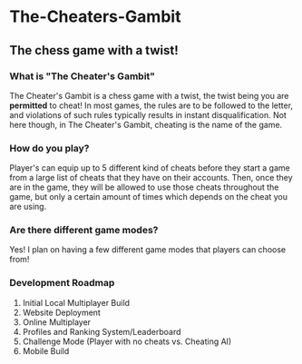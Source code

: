 # The-Cheaters-Gambit
## The chess game with a twist!


### What is "The Cheater's Gambit"
The Cheater's Gambit is a chess game with a twist, the twist being you are **permitted** to cheat! In most games, the rules are to be followed to the letter, and violations of such rules typically results in instant disqualification. Not here though, in The Cheater's Gambit, cheating is the name of the game.

### How do you play?
Player's can equip up to 5 different kind of cheats before they start a game from a large list of cheats that they have on their accounts. Then, once they are in the game, they will be allowed to use those cheats throughout the game, but only a certain amount of times which depends on the cheat you are using.

### Are there different game modes? 
Yes! I plan on having a few different game modes that players can choose from! 

### Development Roadmap
1. Initial Local Multiplayer Build
2. Website Deployment
3. Online Multiplayer
4. Profiles and Ranking System/Leaderboard
5. Challenge Mode (Player with no cheats vs. Cheating AI)
6. Mobile Build